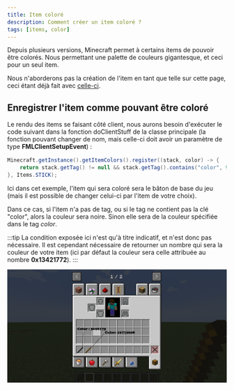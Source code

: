 ```yaml
---
title: Item coloré
description: Comment créer un item coloré ?
tags: [items, color]
---
```


Depuis plusieurs versions, Minecraft permet à certains items de pouvoir être colorés. Nous permettant une palette de couleurs gigantesque, et ceci pour un seul item.

Nous n'aborderons pas la création de l'item en tant que telle sur cette page, ceci étant déjà fait avec [celle-ci](basic.md).

## Enregistrer l'item comme pouvant être coloré

Le rendu des items se faisant côté client, nous aurons besoin d'exécuter le code suivant dans la fonction doClientStuff de la classe principale (la fonction pouvant changer de nom, mais celle-ci doit avoir un paramètre de type **FMLClientSetupEvent**) :

```java
Minecraft.getInstance().getItemColors().register((stack, color) -> {
    return stack.getTag() != null && stack.getTag().contains("color", 99) ? stack.getTag().getInt("color") : 0x13421772;
}, Items.STICK);
```

Ici dans cet exemple, l'item qui sera coloré sera le bâton de base du jeu (mais il est possible de changer celui-ci par l'item de votre choix).

Dans ce cas, si l'item n'a pas de tag, ou si le tag ne contient pas la clé "color", alors la couleur sera noire. Sinon elle sera de la couleur spécifiée dans le tag _color_.

:::tip
La condition exposée ici n'est qu'à titre indicatif, et n'est donc pas nécessaire. Il est cependant nécessaire de retourner un nombre qui sera la couleur de votre item (ici par défaut la couleur sera celle attribuée au nombre **0x13421772**).
:::

![Résultat](/img/docs/colored_item.png)